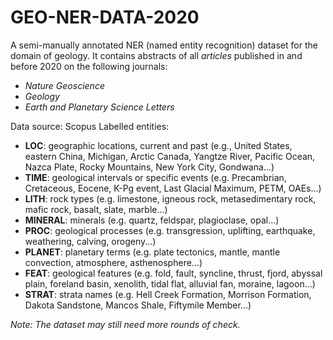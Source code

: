 # GEO-NER-DATA-2020
A semi-manually annotated NER (named entity recognition) dataset for the domain of geology. It contains abstracts of all _articles_ published in and before 2020 on the following journals:
- _Nature Geoscience_
- _Geology_
- _Earth and Planetary Science Letters_


Data source: Scopus
Labelled entities:

- **LOC**: geographic locations, current and past (e.g., United States, eastern China, Michigan, Arctic Canada, Yangtze River, Pacific Ocean, Nazca Plate, Rocky Mountains, New York City, Gondwana...)
- **TIME**: geological intervals or specific events (e.g. Precambrian, Cretaceous, Eocene, K-Pg event, Last Glacial Maximum, PETM, OAEs...)
- **LITH**: rock types (e.g. limestone, igneous rock, metasedimentary rock, mafic rock, basalt, slate, marble...)
- **MINERAL**: minerals (e.g. quartz, feldspar, plagioclase, opal...)
- **PROC**: geological processes (e.g. transgression, uplifting, earthquake, weathering, calving, orogeny...)
- **PLANET**: planetary terms (e.g. plate tectonics, mantle, mantle convection, atmosphere, asthenosphere...)
- **FEAT**: geological features (e.g. fold, fault, syncline, thrust, fjord, abyssal plain, foreland basin, xenolith, tidal flat, alluvial fan, moraine, lagoon...)
- **STRAT**: strata names (e.g. Hell Creek Formation, Morrison Formation, Dakota Sandstone, Mancos Shale, Fiftymile Member...)


_Note: The dataset may still need more rounds of check._
